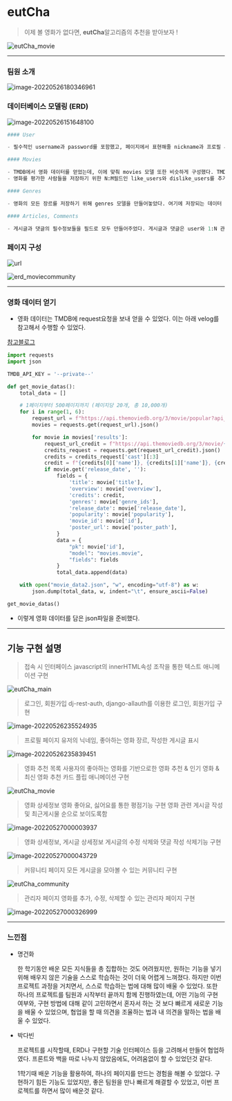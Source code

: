 # eutCha

> 이제 볼 영화가 없다면,  **eutCha**알고리즘의 추천을 받아보자 !

![eutCha_movie](images/eutCha_movie.gif)

---

### 팀원 소개

 ![image-20220526180346961](images/image-20220526180346961.png)

### 데이터베이스 모델링 (ERD)

![image-20220526151648100](images/image-20220526151648100.png) 

```python
#### User

- 필수적인 username과 password를 포함했고, 페이지에서 표현해줄 nickname과 프로필 사진을 저장할 picture필드를 새로 만들어주었다.

#### Movies

- TMDB에서 영화 데이터를 얻었는데, 이에 맞춰 movies 모델 또한 비슷하게 구성했다. TMDB에서 제공해주는 기본 영화 정보에 출연진 정보를 더해주기 위해 credits 필드를 따로 추가해주었다.
- 영화를 평가한 사람들을 저장하기 위한 N:M필드인 like_users와 dislike_users를 추가했다.

#### Genres

- 영화의 모든 장르를 저장하기 위해 genres 모델을 만들어놓았다. 여기에 저장되는 데이터 또한 TMDB에서 얻을 수 있었다.

#### Articles, Comments

- 게시글과 댓글의 필수정보들을 필드로 모두 만들어주었다. 게시글과 댓글은 user와 1:N 관계를 가지도록 했고, 서로 1:N 관계를 주어 Comments에 Articles가 참조되게 했다.
```



### 페이지 구성

![url](images/url.jpg) 

![erd_moviecommunity](images/erd_moviecommunity.jpg) 

---

### 영화 데이터 얻기

- 영화 데이터는 TMDB에 request요청을 보내 얻을 수 있었다. 이는 아래 velog를 참고해서 수행할 수 있었다.

[참고블로그](https://velog.io/@ready2start/Mollbar-%ED%8A%B8%EB%9F%AC%EB%B8%94-%EC%8A%88%ED%8C%85-%EC%98%81%ED%99%94-%EB%8D%B0%EC%9D%B4%ED%84%B0-%EA%B0%80%EC%A0%B8%EC%98%A4%EA%B8%B0)

```python
import requests
import json

TMDB_API_KEY = '--private--'

def get_movie_datas():
    total_data = []

    # 1페이지부터 500페이지까지 (페이지당 20개, 총 10,000개)
    for i in range(1, 6):
        request_url = f"https://api.themoviedb.org/3/movie/popular?api_key={TMDB_API_KEY}&language=ko&page={i}"
        movies = requests.get(request_url).json()

        for movie in movies['results']:
            request_url_credit = f"https://api.themoviedb.org/3/movie/{movie['id']}/credits?api_key={TMDB_API_KEY}&language=ko"
            credits_request = requests.get(request_url_credit).json()
            credits = credits_request['cast'][:3]
            credit = f"{credits[0]['name']}, {credits[1]['name']}, {credits[2]['name']}"
            if movie.get('release_date', ''):
                fields = {
                    'title': movie['title'],
                    'overview': movie['overview'],
                    'credits': credit,
                    'genres': movie['genre_ids'],
                    'release_date': movie['release_date'],
                    'popularity': movie['popularity'],
                    'movie_id': movie['id'],
                    'poster_url': movie['poster_path'],
                }
                data = {
                    "pk": movie['id'],
                    "model": "movies.movie",
                    "fields": fields
                }
                total_data.append(data)

    with open("movie_data2.json", "w", encoding="utf-8") as w:
        json.dump(total_data, w, indent="\t", ensure_ascii=False)

get_movie_datas()
```

- 이렇게 영화 데이터를 담은 json파일을 준비했다.

---

## 기능 구현 설명

> 접속 시 인터페이스
> javascript의 innerHTML속성 조작을 통한 텍스트 애니메이션 구현

![eutCha_main](images/eutCha_main.gif)



> 로그인, 회원가입
> dj-rest-auth, django-allauth를 이용한 로그인, 회원가입 구현

![image-20220526235524935](images/image-20220526235524935.png) 



> 프로필 페이지
> 유저의 닉네임, 좋아하는 영화 장르, 작성한 게시글 표시

![image-20220526235839451](images/image-20220526235839451.png) 

> 영화 추천 목록
> 사용자의 좋아하는 영화를 기반으로한 영화 추천 & 인기 영화 & 최신 영화 추천
> 카드 플립 애니메이션 구현

![eutCha_movie](images/eutCha_movie.gif) 



> 영화 상세정보
> 영화 좋아요, 싫어요를 통한 평점기능 구현
> 영화 관련 게시글 작성 및 최근게시물 순으로 보이도록함

![image-20220527000003937](images/image-20220527000003937.png) 



> 영화 상세정보, 게시글 상세정보
> 게시글의 수정 삭제와 댓글 작성 삭제기능 구현

![image-20220527000043729](images/image-20220527000043729.png) 



> 커뮤니티 페이지
> 모든 게시글을 모아볼 수 있는 커뮤니티 구현

![eutCha_community](images/eutCha_community.gif)



> 관리자 페이지
> 영화를 추가, 수정, 삭제할 수 있는 관리자 페이지 구현

![image-20220527000326999](images/image-20220527000326999.png) 



---



### 느낀점

- 명건화

   한 학기동안 배운 모든 지식들을 총 집합하는 것도 어려웠지만, 원하는 기능을 넣기 위해 배우지 않은 기술을 스스로 학습하는 것이 더욱 어렵게 느껴졌다. 하지만 이번 프로젝트 과정을 거치면서, 스스로 학습하는 법에 대해 많이 배울 수 있었다.
   또한 하나의 프로젝트를 팀원과 시작부터 끝까지 함께 진행하였는데, 어떤 기능의 구현 여부와, 구현 방법에 대해 같이 고민하면서 혼자서 하는 것 보다 빠르게 새로운 기능을 배울 수 있었으며, 협업을 할 때 의견을 조율하는 법과 내 의견을 말하는 법을 배울 수 있었다.

- 박다빈

  프로젝트를 시작할때, ERD나 구현할 기술 인터페이스 등을 고려해서 만들어 협업하였다. 프론트와 백을 따로 나누지 않았음에도, 어려움없이 할 수 있었던것 같다.

  1학기때 배운 기능을 활용하여, 하나의 페이지를 만드는 경험을 해볼 수 있었다. 구현하기 힘든 기능도 있었지만, 좋은 팀원을 만나 빠르게 해결할 수 있었고, 이번 프로젝트를 하면서 많이 배운것 같다.